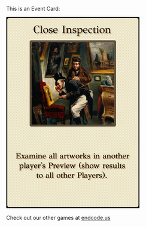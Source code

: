 This is an Event Card: 
 
 ![alt text](Close_Inspection[face,4].png?raw=true "Event Card")  
 
 
 
 
 
 Check out our other games at [endcode.us](https://endcode.us/)